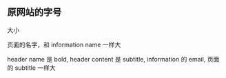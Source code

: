 ## 原网站的字号

大小

页面的名字，和 information name 一样大

header name 是 bold, header content 是 subtitle, information 的 email, 页面的 subtitle 一样大

